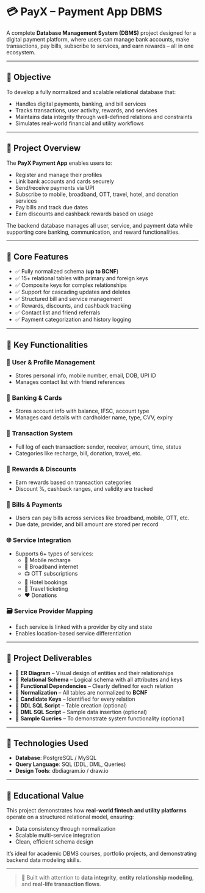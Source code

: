 # 💳 PayX – Payment App DBMS

A complete **Database Management System (DBMS)** project designed for a digital payment platform, where users can manage bank accounts, make transactions, pay bills, subscribe to services, and earn rewards – all in one ecosystem.

---

## 🎯 Objective

To develop a fully normalized and scalable relational database that:
- Handles digital payments, banking, and bill services
- Tracks transactions, user activity, rewards, and services
- Maintains data integrity through well-defined relations and constraints
- Simulates real-world financial and utility workflows

---

## 📖 Project Overview

The **PayX Payment App** enables users to:
- Register and manage their profiles
- Link bank accounts and cards securely
- Send/receive payments via UPI
- Subscribe to mobile, broadband, OTT, travel, hotel, and donation services
- Pay bills and track due dates
- Earn discounts and cashback rewards based on usage

The backend database manages all user, service, and payment data while supporting core banking, communication, and reward functionalities.

---

## 🧱 Core Features

- ✅ Fully normalized schema (**up to BCNF**)
- ✅ 15+ relational tables with primary and foreign keys
- ✅ Composite keys for complex relationships
- ✅ Support for cascading updates and deletes
- ✅ Structured bill and service management
- ✅ Rewards, discounts, and cashback tracking
- ✅ Contact list and friend referrals
- ✅ Payment categorization and history logging

---

## 🔎 Key Functionalities

### 👤 **User & Profile Management**
- Stores personal info, mobile number, email, DOB, UPI ID
- Manages contact list with friend references

### 🏦 **Banking & Cards**
- Stores account info with balance, IFSC, account type
- Manages card details with cardholder name, type, CVV, expiry

### 💸 **Transaction System**
- Full log of each transaction: sender, receiver, amount, time, status
- Categories like recharge, bill, donation, travel, etc.

### 🎁 **Rewards & Discounts**
- Earn rewards based on transaction categories
- Discount %, cashback ranges, and validity are tracked

### 🧾 **Bills & Payments**
- Users can pay bills across services like broadband, mobile, OTT, etc.
- Due date, provider, and bill amount are stored per record

### 🌐 **Service Integration**
- Supports 6+ types of services:
  - 📱 Mobile recharge
  - 📶 Broadband internet
  - 📺 OTT subscriptions
  - 🏨 Hotel bookings
  - 🚌 Travel ticketing
  - ❤️ Donations

### 🗃️ **Service Provider Mapping**
- Each service is linked with a provider by city and state
- Enables location-based service differentiation

---

## 📂 Project Deliverables

- 📌 **ER Diagram** – Visual design of entities and their relationships
- 📌 **Relational Schema** – Logical schema with all attributes and keys
- 📌 **Functional Dependencies** – Clearly defined for each relation
- 📌 **Normalization** – All tables are normalized to **BCNF**
- 📌 **Candidate Keys** – Identified for every relation
- 📌 **DDL SQL Script** – Table creation (optional)
- 📌 **DML SQL Script** – Sample data insertion (optional)
- 📌 **Sample Queries** – To demonstrate system functionality (optional)

---

## 🧾 Technologies Used

- **Database**: PostgreSQL / MySQL
- **Query Language**: SQL (DDL, DML, Queries)
- **Design Tools**: dbdiagram.io / draw.io

---

## 🧠 Educational Value

This project demonstrates how **real-world fintech and utility platforms** operate on a structured relational model, ensuring:
- Data consistency through normalization
- Scalable multi-service integration
- Clean, efficient schema design

It’s ideal for academic DBMS courses, portfolio projects, and demonstrating backend data modeling skills.

---

> 🔐 Built with attention to **data integrity**, **entity relationship modeling**, and **real-life transaction flows**.
